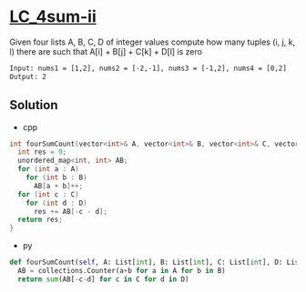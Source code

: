 # [LC_4sum-ii](https://leetcode.com/problems/4sum-ii)

Given four lists A, B, C, D of integer values
compute how many tuples (i, j, k, l) there are such that A[i] + B[j] + C[k] + D[l] is zero

```txt
Input: nums1 = [1,2], nums2 = [-2,-1], nums3 = [-1,2], nums4 = [0,2]
Output: 2
```

## Solution

* cpp

```cpp
int fourSumCount(vector<int>& A, vector<int>& B, vector<int>& C, vector<int>& D) {
  int res = 0;
  unordered_map<int, int> AB;
  for (int a : A)
    for (int b : B)
      AB[a + b]++;
  for (int c : C)
    for (int d : D)
      res += AB[-c - d];
  return res;
}
```

* py

```py
def fourSumCount(self, A: List[int], B: List[int], C: List[int], D: List[int]) -> int:
  AB = collections.Counter(a+b for a in A for b in B)
  return sum(AB[-c-d] for c in C for d in D)
```
